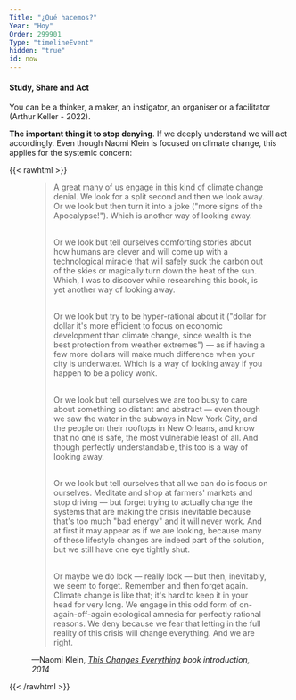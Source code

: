 ```yaml
---
Title: "¿Qué hacemos?"
Year: "Hoy"
Order: 299901
Type: "timelineEvent"
hidden: "true"
id: now
---
```


#### Study, Share and Act

You can be a thinker, a maker, an instigator, an organiser or a facilitator (Arthur Keller - 2022).

**The important thing it to stop denying**. If we deeply understand we will act accordingly. Even though Naomi Klein is focused on climate change, this applies for the systemic concern:

{{< rawhtml >}}
<figure class="bg-primary p-3 rounded text-white">
<blockquote>
<p>
A great many of us engage in this kind of climate change denial. We look for a 
split second and then we look away. Or we look but then turn it into a joke ("more 
signs of the Apocalypse!"). Which is another way of looking away. <br><br>

Or we look but tell ourselves comforting stories about how humans are clever 
and will come up with a technological miracle that will safely suck the carbon out 
of the skies or magically turn down the heat of the sun. Which, I was to discover 
while researching this book, is yet another way of looking away. <br><br>

Or we look but try to be hyper-rational about it ("dollar for dollar it's more 
efficient to focus on economic development than climate change, since wealth is 
the best protection from weather extremes") — as if having a few more dollars will 
make much difference when your city is underwater. Which is a way of looking 
away if you happen to be a policy wonk. <br><br>

Or we look but tell ourselves we are too busy to care about something so distant 
and abstract — even though we saw the water in the subways in New York City, 
and the people on their rooftops in New Orleans, and know that no one is safe, the 
most vulnerable least of all. And though perfectly understandable, this too is a way 
of looking away. <br><br>

Or we look but tell ourselves that all we can do is focus on ourselves. Meditate 
and shop at farmers' markets and stop driving — but forget trying to actually change 
the systems that are making the crisis inevitable because that's too much "bad 
energy" and it will never work. And at first it may appear as if we are looking, 
because many of these lifestyle changes are indeed part of the solution, but we still 
have one eye tightly shut. <br><br>

Or maybe we do look — really look — but then, inevitably, we seem to forget. 
Remember and then forget again. Climate change is like that; it's hard to keep it 
in your head for very long. We engage in this odd form of on-again-off-again 
ecological amnesia for perfectly rational reasons. We deny because we fear that 
letting in the full reality of this crisis will change everything. And we are right.
</p>
</blockquote>
<figcaption>—Naomi Klein, <cite><a href="https://archive.org/stream/pdfy-Skb-ch_k7psDm90Q/Naomi%20Klein%20-%20This%20Changes%20Everything_djvu.txt" target="_blank">This Changes Everything</a> book introduction, 2014</figcaption>
</figure>
{{< /rawhtml >}}
